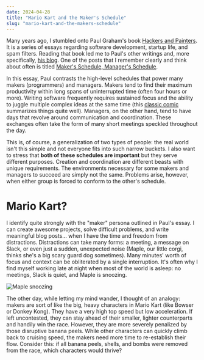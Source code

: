 ```yaml
---
date: 2024-04-28
title: "Mario Kart and the Maker's Schedule"
slug: "mario-kart-and-the-makers-schedule"
---
```


Many years ago, I stumbled onto Paul Graham's book [Hackers and Painters](https://paulgraham.com/hp.html).
It is a series of essays regarding software development, startup life, and spam filters.
Reading that book led me to Paul's other writings and, more specifically, [his blog](https://www.paulgraham.com/articles.html).
One of the posts that I remember clearly and think about often is titled [Maker's Schedule, Manager's Schedule](https://www.paulgraham.com/makersschedule.html).

In this essay, Paul contrasts the high-level schedules that power many makers (programmers) and managers.
Makers tend to find their maximum productivity within long spans of uninterrupted time (often four hours or more).
Writing software frequently requires sustained focus and the ability to juggle multiple complex ideas at the same time (this [classic comic](https://imgur.com/3uyRWGJ) summarizes things quite well).
Managers, on the other hand, tend to have days that revolve around communication and coordination.
These exchanges often take the form of many short meetings speckled throughout the day.

This is, of course, a generalization of two types of people: the real world isn't this simple and not everyone fits into such narrow buckets.
I also want to stress that **both of these schedules are important** but they serve different purposes.
Creation and coordination are different beasts with unique requirements.
The environments necessary for some makers and managers to succeed are simply not the same.
Problems arise, however, when either group is forced to conform to the other's schedule.

# Mario Kart?

I identify quite strongly with the "maker" persona outlined in Paul's essay.
I can create awesome projects, solve difficult problems, and write meaningful blog posts... when I have the time and freedom from distractions.
Distractions can take many forms: a meeting, a message on Slack, or even just a sudden, unexpected noise (Maple, our little corgi, thinks she's a big scary guard dog sometimes).
Many minutes' worth of focus and context can be obliterated by a single interruption.
It's often why I find myself working late at night when most of the world is asleep: no meetings, Slack is quiet, and Maple is snoozing.

![Maple snoozing](/images/20240428/maple.webp)

The other day, while letting my mind wander, I thought of an analogy: makers are sort of like the big, heavy characters in Mario Kart (like Bowser or Donkey Kong).
They have a very high top speed but low acceleration.
If left uncontested, they can stay ahead of their smaller, lighter counterparts and handily win the race.
However, they are more severely penalized by those disruptive banana peels.
While other characters can quickly climb back to cruising speed, the makers need more time to re-establish their flow.
Consider this: if all banana peels, shells, and bombs were removed from the race, which characters would thrive?
